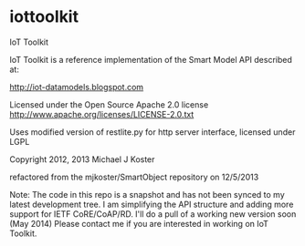 iottoolkit
==========
IoT Toolkit

IoT Toolkit is a reference 
implementation of the Smart Model API described at:

http://iot-datamodels.blogspot.com

Licensed under the Open Source Apache 2.0 license 
http://www.apache.org/licenses/LICENSE-2.0.txt

Uses modified version of restlite.py for http server interface, licensed under LGPL

Copyright 2012, 2013 Michael J Koster

refactored from the mjkoster/SmartObject repository on 12/5/2013

Note: The code in this repo is a snapshot and has not been synced to my latest development tree. I am simplifying the API structure and adding more support for IETF CoRE/CoAP/RD. I'll do a pull of a working new version soon (May 2014) Please contact me if you are interested in working on IoT Toolkit.
